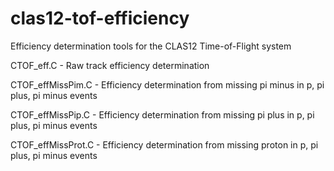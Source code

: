 # clas12-tof-efficiency
Efficiency determination tools for the CLAS12 Time-of-Flight system

CTOF_eff.C - Raw track efficiency determination

CTOF_effMissPim.C - Efficiency determination from missing pi minus in p, pi plus, pi minus events

CTOF_effMissPip.C - Efficiency determination from missing pi plus in p, pi plus, pi minus events

CTOF_effMissProt.C - Efficiency determination from missing proton in p, pi plus, pi minus events
